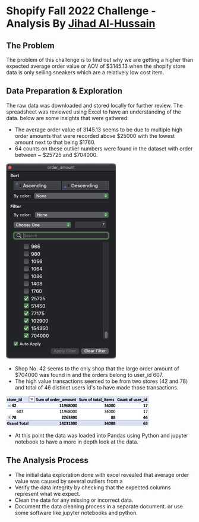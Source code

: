 # Shopify Fall 2022 Challenge - Analysis By [Jihad Al-Hussain](https://www.github.com/jqh84)

## The Problem 
The problem of this challenge is to find out why we are getting a higher than expected average order value or AOV of $3145.13 when the shopify store data is only selling sneakers which are a relatively low cost item.

## 

## Data Preparation & Exploration
The raw data was downloaded and stored locally for further review. The spreadsheet was reviewed using Excel to have an understanding of the data. below are some insights that were gathered:

- The average order value of 3145.13 seems to be due to multiple high order amounts that were recorded above $25000 with the lowest amount next to that being $1760.
- 64 counts on these outlier numbers were found in the dataset with order between ~ $25725 and $704000.

![Filter View from Excel](/imgs/Order_amount_filter_excel.png)
- Shop No. 42 seems to the only shop that the large order amount of $704000 was found in and the orders belong to user_id 607. 
- The high value transactions seemed to be from two stores (42 and 78) and total of 46 distinct users id's to have made those transactions.

![Shops and Users Pivot](/imgs/Store_id_pivot.png)
- At this point the data was loaded into Pandas using Python and jupyter notebook to have a more in depth look at the data.

## The Analysis Process 
- The initial data exploration done with excel revealed that average order value was caused by several outliers from a 
- Verify the data integrity by checking that the expected columns represent what we expect.
- Clean the data for any missing or incorrect data.
- Document the data cleaning process in a separate document. or use some software like jupyter notebooks and python. 

## 

